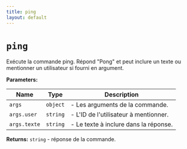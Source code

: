 ```yaml
---
title: ping
layout: default
---
```


# `ping`

Exécute la commande ping. Répond "Pong" et peut inclure un texte ou mentionner un utilisateur si fourni en argument.

**Parameters:**

| Name | Type | Description |
| ---- | ---- | ----------- |
| `args` | `object` | - Les arguments de la commande. |
| `args.user` | `string` | - L'ID de l'utilisateur à mentionner. |
| `args.texte` | `string` | - Le texte à inclure dans la réponse. |

**Returns:** `string` - réponse de la commande.

